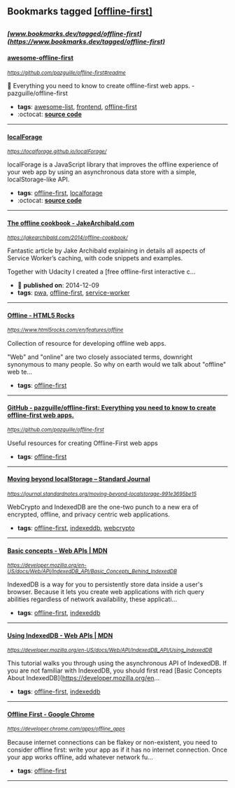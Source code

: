 ## Bookmarks tagged [[offline-first]](https://www.bookmarks.dev/search?q=[offline-first])

_<sup><sup>[www.bookmarks.dev/tagged/offline-first](https://www.bookmarks.dev/tagged/offline-first)</sup></sup>_
---
#### [awesome-offline-first](https://github.com/pazguille/offline-first#readme)
_<sup>https://github.com/pazguille/offline-first#readme</sup>_

:electric_plug: Everything you need to know to create offline-first web apps. - pazguille/offline-first
* **tags**: [awesome-list](../tagged/awesome-list.md), [frontend](../tagged/frontend.md), [offline-first](../tagged/offline-first.md)
* :octocat: **[source code](https://github.com/pazguille/offline-first#readme)**
---
#### [localForage](https://localforage.github.io/localForage/)
_<sup>https://localforage.github.io/localForage/</sup>_

localForage is a JavaScript library that improves the offline experience of your web app by using an asynchronous data store with a simple, localStorage-like API.
* **tags**: [offline-first](../tagged/offline-first.md), [localforage](../tagged/localforage.md)
* :octocat: **[source code](https://github.com/localForage/localForage)**
---
#### [The offline cookbook - JakeArchibald.com](https://jakearchibald.com/2014/offline-cookbook/)
_<sup>https://jakearchibald.com/2014/offline-cookbook/</sup>_

Fantastic article by Jake Archibald explaining in details all aspects of Service Worker’s caching, with code snippets and examples.

Together with Udacity I created a [free offline-first interactive c...
* :calendar: **published on**: 2014-12-09
* **tags**: [pwa](../tagged/pwa.md), [offline-first](../tagged/offline-first.md), [service-worker](../tagged/service-worker.md)
---
#### [Offline - HTML5 Rocks](https://www.html5rocks.com/en/features/offline)
_<sup>https://www.html5rocks.com/en/features/offline</sup>_

Collection of resource for developing offline web apps. 

"Web" and "online" are two closely associated terms, downright synonymous to many people. So why on earth would we talk about "offline" web te...
* **tags**: [offline-first](../tagged/offline-first.md)
---
#### [GitHub - pazguille/offline-first: Everything you need to know to create offline-first web apps.](https://github.com/pazguille/offline-first)
_<sup>https://github.com/pazguille/offline-first</sup>_

Useful resources for creating Offline-First web apps
* **tags**: [offline-first](../tagged/offline-first.md)
---
#### [Moving beyond localStorage – Standard Journal](https://journal.standardnotes.org/moving-beyond-localstorage-991e3695be15)
_<sup>https://journal.standardnotes.org/moving-beyond-localstorage-991e3695be15</sup>_

WebCrypto and IndexedDB are the one-two punch to a new era of encrypted, offline, and privacy centric web applications.
* **tags**: [offline-first](../tagged/offline-first.md), [indexeddb](../tagged/indexeddb.md), [webcrypto](../tagged/webcrypto.md)
---
#### [Basic concepts - Web APIs | MDN](https://developer.mozilla.org/en-US/docs/Web/API/IndexedDB_API/Basic_Concepts_Behind_IndexedDB)
_<sup>https://developer.mozilla.org/en-US/docs/Web/API/IndexedDB_API/Basic_Concepts_Behind_IndexedDB</sup>_

IndexedDB is a way for you to persistently store data inside a user's browser. Because it lets you create web applications with rich query abilities regardless of network availability, these applicati...
* **tags**: [offline-first](../tagged/offline-first.md), [indexeddb](../tagged/indexeddb.md)
---
#### [Using IndexedDB - Web APIs | MDN](https://developer.mozilla.org/en-US/docs/Web/API/IndexedDB_API/Using_IndexedDB)
_<sup>https://developer.mozilla.org/en-US/docs/Web/API/IndexedDB_API/Using_IndexedDB</sup>_

This tutorial walks you through using the asynchronous API of IndexedDB. If you are not familiar with IndexedDB, you should first read [Basic Concepts About IndexedDB](https://developer.mozilla.org/en...
* **tags**: [offline-first](../tagged/offline-first.md), [indexeddb](../tagged/indexeddb.md)
---
#### [Offline First - Google Chrome](https://developer.chrome.com/apps/offline_apps)
_<sup>https://developer.chrome.com/apps/offline_apps</sup>_

Because internet connections can be flakey or non-existent, you need to consider offline first: write your app as if it has no internet connection. Once your app works offline, add whatever network fu...
* **tags**: [offline-first](../tagged/offline-first.md)
---
